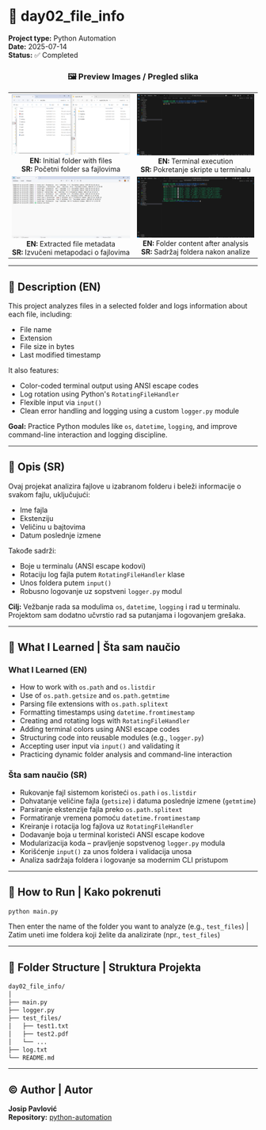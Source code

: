 # 📂 day02_file_info

**Project type:** Python Automation  
**Date:** 2025-07-14  
**Status:** ✅ Completed  

<h3 align="center">🖼️ Preview Images / Pregled slika</h3>

<table align="center">
  <tr>
    <td align="center">
      <img src="assets/day02_file_info-preview-3.png" width="300"/><br/>
      <strong>EN:</strong> Initial folder with files<br/>
      <strong>SR:</strong> Početni folder sa fajlovima
    </td>
    <td align="center">
      <img src="assets/day02_file_info-preview-4.png" width="300"/><br/>
      <strong>EN:</strong> Terminal execution<br/>
      <strong>SR:</strong> Pokretanje skripte u terminalu
    </td>
  </tr>
  <tr>
    <td align="center">
      <img src="assets/day02_file_info-preview-2.png" width="300"/><br/>
      <strong>EN:</strong> Extracted file metadata<br/>
      <strong>SR:</strong> Izvučeni metapodaci o fajlovima
    </td>
    <td align="center">
      <img src="assets/day02_file_info-preview-1.png" width="300"/><br/>
      <strong>EN:</strong> Folder content after analysis<br/>
      <strong>SR:</strong> Sadržaj foldera nakon analize
    </td>
  </tr>
</table>


---

## 📌 Description (EN)

This project analyzes files in a selected folder and logs information about each file, including:

- File name
- Extension
- File size in bytes
- Last modified timestamp

It also features:

- Color-coded terminal output using ANSI escape codes
- Log rotation using Python's `RotatingFileHandler`
- Flexible input via `input()`
- Clean error handling and logging using a custom `logger.py` module

**Goal:** Practice Python modules like `os`, `datetime`, `logging`, and improve command-line interaction and logging discipline.

---

## 📌 Opis (SR)

Ovaj projekat analizira fajlove u izabranom folderu i beleži informacije o svakom fajlu, uključujući:

- Ime fajla
- Ekstenziju
- Veličinu u bajtovima
- Datum poslednje izmene

Takođe sadrži:

- Boje u terminalu (ANSI escape kodovi)
- Rotaciju log fajla putem `RotatingFileHandler` klase
- Unos foldera putem `input()`
- Robusno logovanje uz sopstveni `logger.py` modul

**Cilj:** Vežbanje rada sa modulima `os`, `datetime`, `logging` i rad u terminalu. Projektom sam dodatno učvrstio rad sa putanjama i logovanjem grešaka.


---

## 🧠 What I Learned | Šta sam naučio

### What I Learned (EN)

- How to work with `os.path` and `os.listdir`
- Use of `os.path.getsize` and `os.path.getmtime`
- Parsing file extensions with `os.path.splitext`
- Formatting timestamps using `datetime.fromtimestamp`
- Creating and rotating logs with `RotatingFileHandler`
- Adding terminal colors using ANSI escape codes
- Structuring code into reusable modules (e.g., `logger.py`)
- Accepting user input via `input()` and validating it
- Practicing dynamic folder analysis and command-line interaction

### Šta sam naučio (SR)

- Rukovanje fajl sistemom koristeći `os.path` i `os.listdir`
- Dohvatanje veličine fajla (`getsize`) i datuma poslednje izmene (`getmtime`)
- Parsiranje ekstenzije fajla preko `os.path.splitext`
- Formatiranje vremena pomoću `datetime.fromtimestamp`
- Kreiranje i rotacija log fajlova uz `RotatingFileHandler`
- Dodavanje boja u terminal koristeći ANSI escape kodove
- Modularizacija koda – pravljenje sopstvenog `logger.py` modula
- Korišćenje `input()` za unos foldera i validacija unosa
- Analiza sadržaja foldera i logovanje sa modernim CLI pristupom


---

## 🚀 How to Run | Kako pokrenuti

```bash
python main.py
```

Then enter the name of the folder you want to analyze (e.g., `test_files`) | Zatim uneti ime foldera koji želite da analizirate (npr., `test_files`)

---

## 📁 Folder Structure | Struktura Projekta

```
day02_file_info/
│
├── main.py
├── logger.py
├── test_files/
│   ├── test1.txt
│   ├── test2.pdf
│   └── ...
├── log.txt
└── README.md
```

---

## ©️ Author | Autor

**Josip Pavlović**  
**Repository:** [python-automation](https://github.com/Jole85/python-automation)